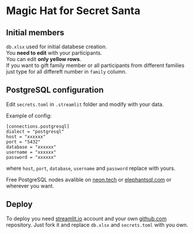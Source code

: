 # Magic Hat for Secret Santa

## Initial members

`db.xlsx` used for initial databese creation. \
You **need to edit** with your participants. \
You can edit **only yellow rows**. \
If you want to gift family member or all participants from different families just type for all differeft number in `family` column.

## PostgreSQL configuration

Edit `secrets.toml` in `.streamlit` folder and modify with your data.

Example of config:

```
[connections.postgresql]
dialect = "postgresql"
host = "xxxxxx"
port = "5432"
database = "xxxxxx"
username = "xxxxxx"
password = "xxxxxx"
```

where `host`, `port`, `database`, `username` and `password` replace with yours.

Free PostgreSQL nodes avalible on
[neon.tech](https://neon.tech/) or [elephantsql.com](https://www.elephantsql.com/) or wherever you want.

## Deploy

To deploy you need [streamlit.io](https://streamlit.io/) account and your own [github.com](https://github.com/) repository. Just fork it and replace `db.xlsx` and `secrets.toml` with you own.